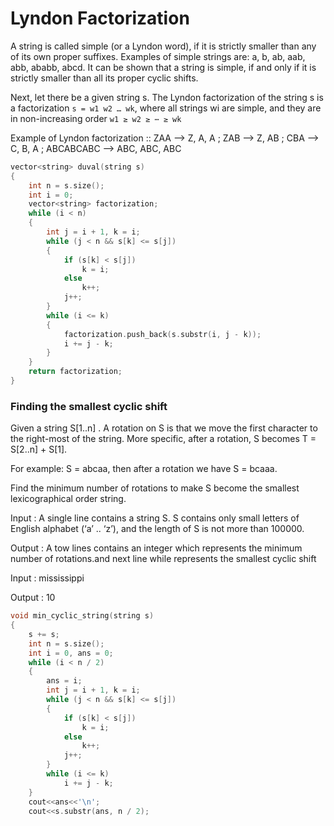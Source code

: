 # Lyndon Factorization

A string is called simple (or a Lyndon word), if it is strictly smaller than any of its own proper suffixes.
Examples of simple strings are: a, b, ab, aab, abb, ababb, abcd.
It can be shown that a string is simple, if and only if it is strictly smaller than all its proper cyclic shifts.

Next, let there be a given string s. The Lyndon factorization of the string s is a factorization `s = w1 w2 … wk`, where all strings wi are simple, 
and they are in non-increasing order `w1 ≥ w2 ≥ ⋯ ≥ wk`

Example of Lyndon factorization :: ZAA --> Z, A, A ; ZAB --> Z, AB ; CBA --> C, B, A ; ABCABCABC --> ABC, ABC, ABC

```cpp
vector<string> duval(string s) 
{
    int n = s.size();
    int i = 0;
    vector<string> factorization;
    while (i < n) 
    {
        int j = i + 1, k = i;
        while (j < n && s[k] <= s[j]) 
        {
            if (s[k] < s[j])
                k = i;
            else
                k++;
            j++;
        }
        while (i <= k)
        {
            factorization.push_back(s.substr(i, j - k));
            i += j - k;
        }
    }
    return factorization;
}
```

### Finding the smallest cyclic shift

Given a string S[1..n] . A rotation on S is that we move the first character to the right-most of the string.
More specific, after a rotation, S becomes T = S[2..n] + S[1].

For example: S = abcaa, then after a rotation we have S = bcaaa.

Find the minimum number of rotations to make S become the smallest lexicographical order string.

Input :
A single line contains a string S. S contains only small letters of English alphabet (‘a’ .. ‘z’), and the length of S is not more than 100000.

Output : 
A tow lines contains an integer which represents the minimum number of rotations.and next line while represents the smallest cyclic shift

Input : mississippi

Output : 10

```cpp
void min_cyclic_string(string s)
{
    s += s;
    int n = s.size();
    int i = 0, ans = 0;
    while (i < n / 2)
    {
        ans = i;
        int j = i + 1, k = i;
        while (j < n && s[k] <= s[j]) 
        {
            if (s[k] < s[j])
                k = i;
            else
                k++;
            j++;
        }
        while (i <= k)
            i += j - k;
    }
    cout<<ans<<'\n';
    cout<<s.substr(ans, n / 2);
```
